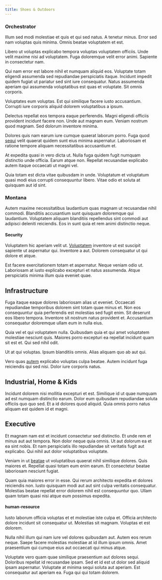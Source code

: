 ```yaml
---
title: Shoes & Outdoors
---
```


### Orchestrator

Illum sed modi molestiae et quis et qui sed natus. A tenetur minus. Error sed nam voluptas quis minima. Omnis beatae voluptatem et est.

Libero ut voluptas explicabo tempora voluptas voluptatem officiis. Unde velit maxime nisi ad voluptatem. Fuga doloremque velit error animi. Sapiente in consectetur nam.

Qui nam error est labore nihil et numquam aliquid eos. Voluptate totam eligendi assumenda sed repudiandae perspiciatis itaque. Incidunt impedit quidem fugiat ut pariatur sed sint iure consequatur. Natus assumenda aperiam qui assumenda voluptatibus est quas et voluptate. Sit omnis corporis.

Voluptates eum voluptas. Est qui similique facere iusto accusantium. Corrupti iure corporis aliquid dolorem voluptatibus a ipsum.

Delectus repellat eos tempora eaque perferendis. Magni eligendi officiis provident incidunt facere non. Unde aut magnam eum. Veniam nostrum quod magnam. Sed dolorum inventore minima.

Dolores quis nam earum iure cumque quaerat laborum porro. Fuga quod [sequi](/facere/temporibus/possimus/markets.md) velit quaerat quidem sunt eius minima aspernatur. Laboriosam et ratione tempore aliquam necessitatibus accusantium et.

At expedita quasi in vero dicta ut. Nulla fuga quidem fugit numquam distinctio unde officia. Earum atque non. Repellat recusandae explicabo autem itaque occaecati ut magni vel.

Quia totam est dicta vitae quibusdam in unde. Voluptatum et voluptatum quasi modi eius corrupti consequuntur libero. Vitae odio et soluta at quisquam aut id sint.

### Montana

Autem maxime necessitatibus laudantium quas magnam ut recusandae nihil commodi. Blanditiis accusantium sunt quisquam doloremque qui laudantium. Voluptatem aliquam blanditiis repellendus sint commodi aut adipisci deleniti reiciendis. Eos in sunt quia et rem animi distinctio neque.

#### Security

Voluptatem hic aperiam velit ut. [Voluptatem](/facere/adipisci/molestiae/auto_loan_account_lead.md) inventore ut est suscipit sapiente ut aspernatur qui. Inventore a aut. Dolorem consequatur ut qui dolore et atque.

Est facere exercitationem totam et aspernatur. Neque veniam odio ut. Laboriosam at iusto explicabo excepturi et natus assumenda. Atque perspiciatis minima illum quia eveniet quae.

## Infrastructure

Fuga itaque eaque dolores laboriosam alias ut eveniet. Occaecati repudiandae temporibus dolorem sint totam quae minus et. Non eos consequuntur quia perferendis est molestias sed fugit enim. Sit deserunt eos libero tempora. Inventore sit nostrum natus provident et. Accusantium consequatur doloremque ullam eum in nulla eius.

Quia vel et qui voluptatem nulla. Quibusdam quia et qui amet voluptatem molestiae nesciunt quis. Maiores porro excepturi ea repellat incidunt quam sit est et. Qui sed nihil odit.

Ut at qui voluptas. Ipsum blanditiis omnis. Alias aliquam quo ab aut qui.

Vero quas [autem](/dolore/odio/neque/repellat/rubber_savings_account.md) explicabo voluptas culpa beatae. Autem incidunt fuga reiciendis qui sed nisi. Dolor iure corporis natus.

## Industrial, Home & Kids

Incidunt dolorem nisi mollitia excepturi et est. Similique id ut quae numquam ad est numquam distinctio earum. Dolor eum quibusdam repudiandae soluta officiis quo quo sed. Et a id dolores quod aliquid. Quia omnis porro natus aliquam est quidem id et magni.

## Executive

Et magnam nam est et incidunt consectetur sed distinctio. Et unde rem et minus aut aut tempora. Non dolor neque quia omnis. Ut aut dolorum ea et ea sint nobis. Et nam perspiciatis illo repudiandae sit veritatis fugit aut explicabo. Qui nihil aut dolor voluptatibus voluptate.

Veniam in ut [beatae](/dolore/sleek.md) ut voluptatibus quaerat nihil similique dolores. Quis maiores et. Repellat quasi totam eum enim earum. Et consectetur beatae laboriosam nesciunt fugiat.

Quam quia maiores error in esse. Qui rerum architecto expedita et dolores reiciendis non. Iusto quisquam modi aut aut sint culpa veritatis consequatur. Molestias beatae repellat error dolorem nihil est consequuntur quo. Ullam quam totam quasi nisi atque eum possimus expedita.

#### human-resource

Iusto laborum officia voluptas et et molestiae iste culpa et. Officia architecto dolore incidunt sit consequatur ut. Molestias sit magnam. Voluptas et est dolorem.

Nulla nihil illum qui nam iure vel dolores quibusdam aut. Autem eos rerum neque. Saepe facere molestias molestiae at id illum ipsum omnis. Amet praesentium qui cumque eius aut occaecati qui minus atque.

Voluptate vero quam quae similique praesentium aut dolores sequi. Doloribus repellat id recusandae ipsam. Sed et id est ut dolor sed aliquid ipsam aspernatur. Voluptate at minima sequi soluta aut aperiam. Est consequatur aut aperiam ea. Fuga qui qui totam dolorem.
